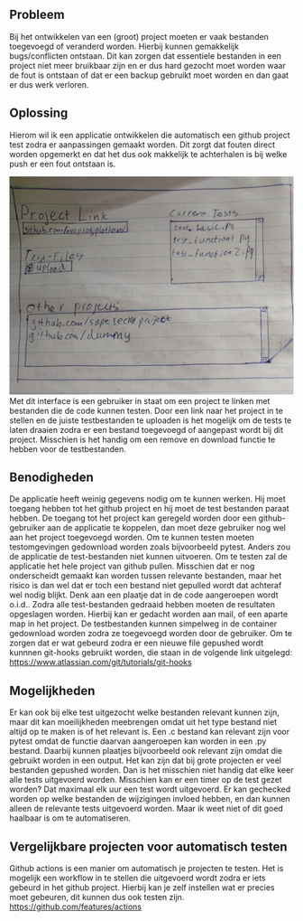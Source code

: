 ## Probleem
Bij het ontwikkelen van een (groot) project moeten er vaak bestanden toegevoegd of veranderd worden. Hierbij kunnen gemakkelijk bugs/conflicten ontstaan. Dit kan zorgen dat essentiele bestanden in een project niet meer bruikbaar zijn en er dus hard gezocht moet worden waar de fout is ontstaan of dat er een backup gebruikt moet worden en dan gaat er dus werk verloren.

## Oplossing
Hierom wil ik een applicatie ontwikkelen die automatisch een github project test zodra er aanpassingen gemaakt worden. Dit zorgt dat fouten direct worden opgemerkt en dat het dus ook makkelijk te achterhalen is bij welke push er een fout ontstaan is.

!["Voorbeeld interface"](doc/InterfaceSchets.jpeg)
Met dit interface is een gebruiker in staat om een project te linken met bestanden die de code kunnen testen. Door een link naar het project in te stellen en de juiste testbestanden te uploaden is het mogelijk om de tests te laten draaien zodra er een bestand toegevoegd of aangepast wordt bij dit project. Misschien is het handig om een remove en download functie te hebben voor de testbestanden.

## Benodigheden
De applicatie heeft weinig gegevens nodig om te kunnen werken. Hij moet toegang hebben tot het github project en hij moet de test bestanden paraat hebben. De toegang tot het project kan geregeld worden door een github-gebruiker aan de applicatie te koppelen, dan moet deze gebruiker nog wel aan het project toegevoegd worden.
Om te kunnen testen moeten testomgevingen gedownload worden zoals bijvoorbeeld pytest. Anders zou de applicatie de test-bestanden niet kunnen uitvoeren. Om te testen zal de applicatie het hele project van github pullen. Misschien dat er nog onderscheidt gemaakt kan worden tussen relevante bestanden, maar het risico is dan wel dat er toch een bestand niet gepulled wordt dat achteraf wel nodig blijkt. Denk aan een plaatje dat in de code aangeroepen wordt o.i.d.. Zodra alle test-bestanden gedraaid hebben moeten de resultaten opgeslagen worden. Hierbij kan er gedacht worden aan mail, of een aparte map in het project. 
De testbestanden kunnen simpelweg in de container gedownload worden zodra ze toegevoegd worden door de gebruiker.
Om te zorgen dat er wat gebeurd zodra er een nieuwe file gepushed wordt kunnnen git-hooks gebruikt worden, die staan in de volgende link uitgelegd:
https://www.atlassian.com/git/tutorials/git-hooks 

## Mogelijkheden
Er kan ook bij elke test uitgezocht welke bestanden relevant kunnen zijn, maar dit kan moeilijkheden meebrengen omdat uit het type bestand niet altijd op te maken is of het relevant is. Een .c bestand kan relevant zijn voor pytest omdat de functie daarvan aangeroepen kan worden in een .py bestand. Daarbij kunnen plaatjes bijvoorbeeld ook relevant zijn omdat die gebruikt worden in een output.
Het kan zijn dat bij grote projecten er veel bestanden gepushed worden. Dan is het misschien niet handig dat elke keer alle tests uitgevoerd worden. Misschien kan er een timer op de test gezet worden? Dat maximaal elk uur een test wordt uitgevoerd.
Er kan gechecked worden op welke bestanden de wijzigingen invloed hebben, en dan kunnen alleen de relevante tests uitgevoerd worden. Maar ik weet niet of dit goed haalbaar is om te automatiseren.
## Vergelijkbare projecten voor automatisch testen
Github actions is een manier om automatisch je projecten te testen. Het is mogelijk een workflow in te stellen die uitgevoerd wordt zodra er iets gebeurd in het github project. Hierbij kan je zelf instellen wat er precies moet gebeuren, dit kunnen dus ook testen zijn.
https://github.com/features/actions
